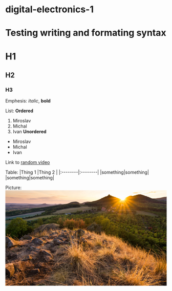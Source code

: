 # digital-electronics-1

# Testing writing and formating syntax
# H1 
## H2 
### H3

Emphesis: *italic*, **bold**

List: **Ordered**
1. Miroslav
2. Michal
3. Ivan
      **Unordered**
- Miroslav
- Michal
- Ivan

Link to [random video](https://www.youtube.com/watch?v=w0AOGeqOnFY)

Table:
|Thing 1  |Thing 2  |
|:--------|:--------|
|something|something|
|something|something|

Picture:
![Picture](picture.jpg)
